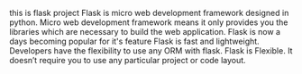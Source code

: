 this is flask project
Flask is micro web development framework designed in python.
Micro web development framework means it only provides you the libraries which are necessary to build the web
application.
Flask is now a days becoming popular for it's feature
Flask is fast and lightweight.
Developers have the flexibility to use any ORM with flask.
Flask is Flexible. It doesn’t require you to use any particular project or code layout. 